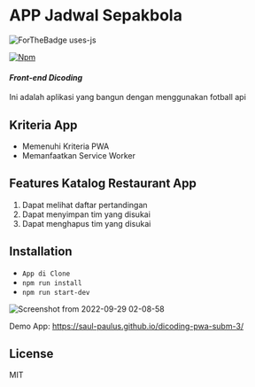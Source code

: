 # APP Jadwal Sepakbola

![ForTheBadge uses-js](http://ForTheBadge.com/images/badges/uses-js.svg)

[![Npm](https://badgen.net/badge/icon/npm?icon=npm&label)](https://https://npmjs.com/)

#### _Front-end Dicoding_
Ini adalah aplikasi yang bangun dengan menggunakan fotball api

## Kriteria App
- Memenuhi Kriteria PWA
- Memanfaatkan Service Worker

## Features Katalog Restaurant App
1. Dapat melihat daftar pertandingan
2. Dapat menyimpan tim yang disukai
3. Dapat menghapus tim yang disukai

## Installation
- `App di Clone`
- `npm run install`
- `npm run start-dev`

![Screenshot from 2022-09-29 02-08-58](https://user-images.githubusercontent.com/55346618/192846940-afa634ae-fb05-4738-b3ab-ca1c55095137.png)

Demo App: https://saul-paulus.github.io/dicoding-pwa-subm-3/


## License

MIT

